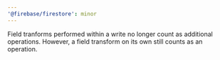 ```yaml
---
'@firebase/firestore': minor
---
```


Field tranforms performed within a write no longer count as additional operations. However, a field transform on its own still counts as an operation.
